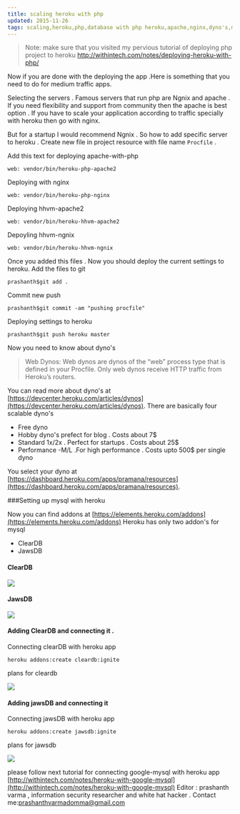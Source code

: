 ```yaml
---
title: scaling heroku with php
updated: 2015-11-26
tags: scaling,heroku,php,database with php heroku,apache,nginx,dyno's,mysql ,with heroku
---
```


>Note: make sure that you visited my pervious tutorial of deploying php project to heroku
http://withintech.com/notes/deploying-heroku-with-php/

Now if you are done with the deploying the app .Here is something that you need to do for medium traffic apps.

Selecting the servers . Famous servers that run php are Ngnix and apache . If you need flexibility and support from community
then the apache is best option . If you have to scale your application according to traffic specially with heroku then go with nginx.

But for a startup I would recommend Ngnix . So how to add specific server to heroku .
Create new file in project resource with file name `Procfile` .

Add this text for deploying apache-with-php

```
web: vendor/bin/heroku-php-apache2
```

Deploying with nginx
 
```
web: vendor/bin/heroku-php-nginx
```

Deploying hhvm-apache2

```
web: vendor/bin/heroku-hhvm-apache2
```

Depoyling hhvm-ngnix

```
web: vendor/bin/heroku-hhvm-ngnix
```

Once you added this files . Now you should deploy the current settings to heroku.
Add the files to git

```
prashanth$git add .
```

Commit new push

```
prashanth$git commit -am "pushing procfile"
```

Deploying settings to heroku

```
prashanth$git push heroku master
```

Now you need to know about dyno's

>Web Dynos: Web dynos are dynos of the “web” process type that is defined in your Procfile. Only web dynos receive HTTP traffic from Heroku’s routers.

You can read more about dyno's at [https://devcenter.heroku.com/articles/dynos](https://devcenter.heroku.com/articles/dynos).
There are basically four scalable dyno's

* Free dyno
* Hobby dyno's prefect for blog . Costs about 7$
* Standard 1x/2x . Perfect for startups . Costs about 25$
* Performance -M/L .For high performance  . Costs upto 500$ per single dyno

You select your dyno at [https://dashboard.heroku.com/apps/pramana/resources](https://dashboard.heroku.com/apps/pramana/resources).

###Setting up mysql with heroku


Now you can find addons at [https://elements.heroku.com/addons](https://elements.heroku.com/addons)
Heroku has only two addon's for mysql

* ClearDB
* JawsDB

#### ClearDB
<img src='http://withintech.com/assets/img/heroku2.png'/>

#### JawsDB
<img src='http://withintech.com/assets/img/heroku3.png'/>

#### Adding ClearDB and connecting it .

Connecting clearDB with heroku app

```
heroku addons:create cleardb:ignite
```

plans for cleardb

<img src='http://withintech.com/assets/img/heroku4.png'/>

#### Adding jawsDB and connecting it

Connecting jawsDB with heroku app

```
heroku addons:create jawsdb:ignite
```

plans for jawsdb

<img src='http://withintech.com/assets/img/heroku5.png'/>

please follow next tutorial for connecting google-mysql with heroku app [http://withintech.com/notes/heroku-with-google-mysql](http://withintech.com/notes/heroku-with-google-mysql)
Editor : prashanth varma , information security researcher and white hat hacker . Contact me:[prashanthvarmadomma@gmail.com](mailto:prashanthvarmadomma@gmail.com)

<script async src="//pagead2.googlesyndication.com/pagead/js/adsbygoogle.js"></script>
<!-- second ad -->
<ins class="adsbygoogle"
     style="display:block"
     data-ad-client="ca-pub-6760357694701522"
     data-ad-slot="5076786892"
     data-ad-format="auto"></ins>
<script>
(adsbygoogle = window.adsbygoogle || []).push({});
</script>

